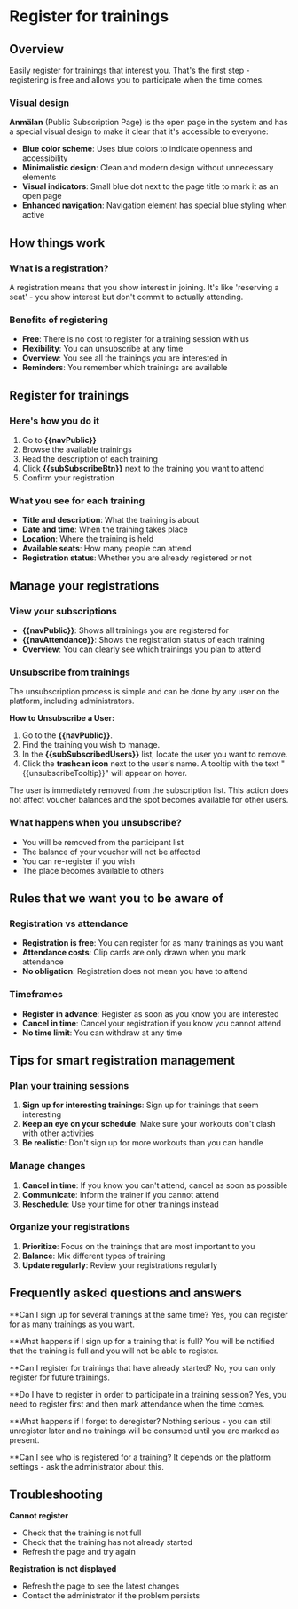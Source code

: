 # Register for trainings

## Overview

Easily register for trainings that interest you. That's the first step - registering is free and allows you to participate when the time comes.

### Visual design
**Anmälan** (Public Subscription Page) is the open page in the system and has a special visual design to make it clear that it's accessible to everyone:
- **Blue color scheme**: Uses blue colors to indicate openness and accessibility
- **Minimalistic design**: Clean and modern design without unnecessary elements
- **Visual indicators**: Small blue dot next to the page title to mark it as an open page
- **Enhanced navigation**: Navigation element has special blue styling when active

## How things work

### What is a registration?
A registration means that you show interest in joining. It's like 'reserving a seat' - you show interest but don't commit to actually attending.

### Benefits of registering
- **Free**: There is no cost to register for a training session with us
- **Flexibility**: You can unsubscribe at any time
- **Overview**: You see all the trainings you are interested in
- **Reminders**: You remember which trainings are available

## Register for trainings

### Here's how you do it
1. Go to **{{navPublic}}**
2. Browse the available trainings
3. Read the description of each training
4. Click **{{subSubscribeBtn}}** next to the training you want to attend
5. Confirm your registration

### What you see for each training
- **Title and description**: What the training is about
- **Date and time**: When the training takes place
- **Location**: Where the training is held
- **Available seats**: How many people can attend
- **Registration status**: Whether you are already registered or not

## Manage your registrations

### View your subscriptions
- **{{navPublic}}**: Shows all trainings you are registered for
- **{{navAttendance}}**: Shows the registration status of each training
- **Overview**: You can clearly see which trainings you plan to attend

### Unsubscribe from trainings
The unsubscription process is simple and can be done by any user on the platform, including administrators.

**How to Unsubscribe a User:**
1. Go to the **{{navPublic}}**.
2. Find the training you wish to manage.
3. In the **{{subSubscribedUsers}}** list, locate the user you want to remove.
4. Click the **trashcan icon** next to the user's name. A tooltip with the text "{{unsubscribeTooltip}}" will appear on hover.

The user is immediately removed from the subscription list. This action does not affect voucher balances and the spot becomes available for other users.

### What happens when you unsubscribe?
- You will be removed from the participant list
- The balance of your voucher will not be affected
- You can re-register if you wish
- The place becomes available to others

## Rules that we want you to be aware of

### Registration vs attendance
- **Registration is free**: You can register for as many trainings as you want
- **Attendance costs**: Clip cards are only drawn when you mark attendance
- **No obligation**: Registration does not mean you have to attend

### Timeframes
- **Register in advance**: Register as soon as you know you are interested
- **Cancel in time**: Cancel your registration if you know you cannot attend
- **No time limit**: You can withdraw at any time

## Tips for smart registration management

### Plan your training sessions
1. **Sign up for interesting trainings**: Sign up for trainings that seem interesting
2. **Keep an eye on your schedule**: Make sure your workouts don't clash with other activities
3. **Be realistic**: Don't sign up for more workouts than you can handle

### Manage changes
1. **Cancel in time**: If you know you can't attend, cancel as soon as possible
2. **Communicate**: Inform the trainer if you cannot attend
3. **Reschedule**: Use your time for other trainings instead

### Organize your registrations
1. **Prioritize**: Focus on the trainings that are most important to you
2. **Balance**: Mix different types of training
3. **Update regularly**: Review your registrations regularly

## Frequently asked questions and answers

**Can I sign up for several trainings at the same time?
Yes, you can register for as many trainings as you want.

**What happens if I sign up for a training that is full?
You will be notified that the training is full and you will not be able to register.

**Can I register for trainings that have already started?
No, you can only register for future trainings.

**Do I have to register in order to participate in a training session?
Yes, you need to register first and then mark attendance when the time comes.

**What happens if I forget to deregister?
Nothing serious - you can still unregister later and no trainings will be consumed until you are marked as present.

**Can I see who is registered for a training?
It depends on the platform settings - ask the administrator about this.

## Troubleshooting

**Cannot register**
- Check that the training is not full
- Check that the training has not already started
- Refresh the page and try again

**Registration is not displayed**
- Refresh the page to see the latest changes
- Contact the administrator if the problem persists
